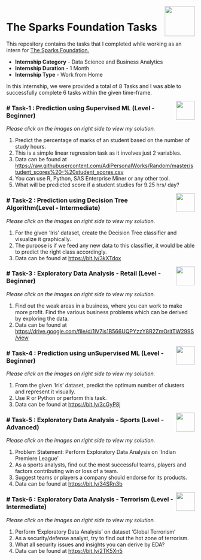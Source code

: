 <img align = right height = 80 width = 80 src = https://www.thesparksfoundationsingapore.org/images/logo_small.png>

#  The Sparks Foundation Tasks


This repository contains the tasks that I completed while working as an intern for [The Sparks Foundation.](https://www.thesparksfoundationsingapore.org/)
- **Internship Category** - Data Science and Business Analytics
- **Internship Duration** - 1 Month 
- **Internship Type** - Work from Home

In this internship, we were provided a total of 8 Tasks and I was able to successfully complete 6 tasks within the given time-frame.


[<img align = right height = 50 width = 50 src = https://cdn4.iconfinder.com/data/icons/project-management-4-2/65/161-512.png>](https://github.com/aakanksha105/GRIP-The-Sparks-Foundation/blob/main/Task_1_Linear_Regression.ipynb)


### # Task-1 : Prediction using Supervised ML (Level - Beginner)
_Please click on the images on right side to view my solution._

1. Predict the percentage of marks of an student based on the number of study hours.
1. This is a simple linear regression task as it involves just 2 variables.
1. Data can be found at https://raw.githubusercontent.com/AdiPersonalWorks/Random/master/student_scores%20-%20student_scores.csv
1. You can use R, Python, SAS Enterprise Miner or any other tool.
1. What will be predicted score if a student studies for 9.25 hrs/ day?


[<img align = right height = 50 width = 50 src = https://cdn4.iconfinder.com/data/icons/project-management-4-2/65/161-512.png>](https://github.com/aakanksha105/GRIP-The-Sparks-Foundation/blob/main/Task_2_Prediction_using_Decision_Tree_Algorithm.ipynb)


### # Task-2 : Prediction using Decision Tree Algorithm(Level - Intermediate)
_Please click on the images on right side to view my solution._

1. For the given ‘Iris’ dataset, create the Decision Tree classifier and visualize it graphically.
1. The purpose is if we feed any new data to this classifier, it would be able to predict the right class accordingly.
1. Data can be found at https://bit.ly/3kXTdox

[<img align = right height = 50 width = 50 src = https://cdn4.iconfinder.com/data/icons/project-management-4-2/65/161-512.png>](https://github.com/aakanksha105/GRIP-The-Sparks-Foundation/blob/main/Task_3_Exploratory_Data_Analysis_Retail.ipynb)


### # Task-3 : Exploratory Data Analysis - Retail (Level - Beginner)
_Please click on the images on right side to view my solution._

1. Find out the weak areas in a business, where you can work to make more profit. Find the various business problems which can be derived by exploring the data.
1. Data can be found at https://drive.google.com/file/d/1lV7is1B566UQPYzzY8R2ZmOritTW299S/view





[<img align = right height = 50 width = 50 src = https://cdn4.iconfinder.com/data/icons/project-management-4-2/65/161-512.png>](https://github.com/aakanksha105/GRIP-The-Sparks-Foundation/blob/main/Task_4_prediction%20using%20unsupervised%20ml.ipynb)


### # Task-4 : Prediction using unSupervised ML (Level - Beginner)
_Please click on the images on right side to view my solution._

1. From the given ‘Iris’ dataset, predict the optimum number of clusters and represent it visually.
1. Use R or Python or perform this task.
1. Data can be found at https://bit.ly/3cGyP8j


[<img align = right height = 50 width = 50 src = https://cdn4.iconfinder.com/data/icons/project-management-4-2/65/161-512.png>](https://github.com/aakanksha105/GRIP-The-Sparks-Foundation/blob/main/Task_5_EDA-Sports.ipynb)


### # Task-5 :  Exploratory Data Analysis - Sports (Level - Advanced)
_Please click on the images on right side to view my solution._

1. Problem Statement: Perform Exploratory Data Analysis on 'Indian Premiere League'
1. As a sports analysts, find out the most successful teams, players and factors contributing win or loss of a team.
1. Suggest teams or players a company should endorse for its products.
1. Data can be found at https://bit.ly/34SRn3b

[<img align = right height = 50 width = 50 src = https://cdn4.iconfinder.com/data/icons/project-management-4-2/65/161-512.png>](https://github.com/aakanksha105/GRIP-The-Sparks-Foundation/blob/main/Task_6_EDA-Terrorism.ipynb)


### # Task-6 : Exploratory Data Analysis - Terrorism (Level - Intermediate)
_Please click on the images on right side to view my solution._

1. Perform ‘Exploratory Data Analysis’ on dataset ‘Global Terrorism’
1. As a security/defense analyst, try to find out the hot zone of terrorism.
1. What all security issues and insights you can derive by EDA?
1. Data can be found at https://bit.ly/2TK5Xn5

 
 
